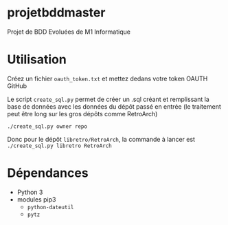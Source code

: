 # projetbddmaster
Projet de BDD Evoluées de M1 Informatique

# Utilisation
Créez un fichier `oauth_token.txt` et mettez dedans votre token OAUTH GitHub

Le script `create_sql.py` permet de créer un .sql créant et remplissant la base de données avec les données du dépôt passé en entrée (le traitement peut être long sur les gros dépôts comme RetroArch)

`./create_sql.py owner repo`

Donc pour le dépôt `libretro/RetroArch`, la commande à lancer est `./create_sql.py libretro RetroArch`

# Dépendances
 - Python 3
 - modules pip3
   - `python-dateutil`
   - `pytz`

